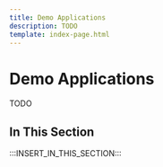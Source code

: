 ```yaml
---
title: Demo Applications
description: TODO
template: index-page.html
---
```


# Demo Applications

TODO

## In This Section

:::INSERT_IN_THIS_SECTION:::